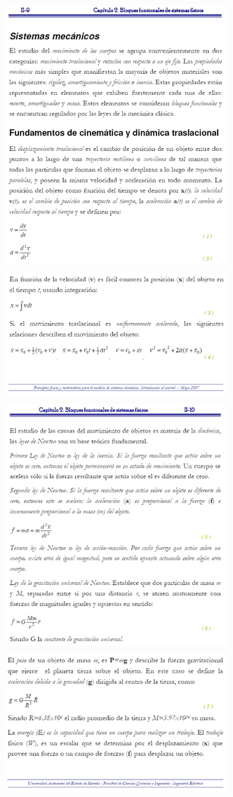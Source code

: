 ![Kinematics 1](../images/kinematics-1.png "Kinematics")

![Kinematics 1](../images/kinematics-2.png "Kinematics")

![Kinematics 1](../images/kinematics-3.png "Kinematics")

![Kinematics 1](../images/kinematics-4.png "Kinematics")